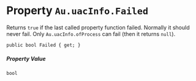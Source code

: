 # Property `Au.uacInfo.Failed`

Returns `true` if the last called property function failed. Normally it should never fail. Only `Au.uacInfo.ofProcess` can fail (then it returns `null`).

```
public bool Failed { get; }
```

##### Property Value

`bool`